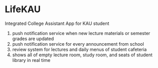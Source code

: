 # LifeKAU

Integrated College Assistant App for KAU student

1. push notification service when new lecture materials or semester grades are updated
2. push notification service for every announcement from school
3. review system for lectures and daily menus of student cafeteria
4. shows all of empty lecture room, study room, and seats of student library in real time
